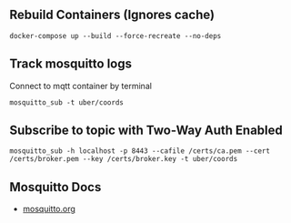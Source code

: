 ## Rebuild Containers (Ignores cache)

```
docker-compose up --build --force-recreate --no-deps
```

## Track mosquitto logs
Connect to mqtt container by terminal
```
mosquitto_sub -t uber/coords
```

## Subscribe to topic with Two-Way Auth Enabled
```
mosquitto_sub -h localhost -p 8443 --cafile /certs/ca.pem --cert /certs/broker.pem --key /certs/broker.key -t uber/coords
```

## Mosquitto Docs

- [mosquitto.org](https://mosquitto.org/man/mosquitto-conf-5.html)

